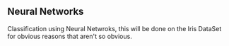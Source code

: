 ## Neural Networks

Classification using Neural Netwroks, this will be done on the Iris DataSet for obvious reasons that aren't so obvious.